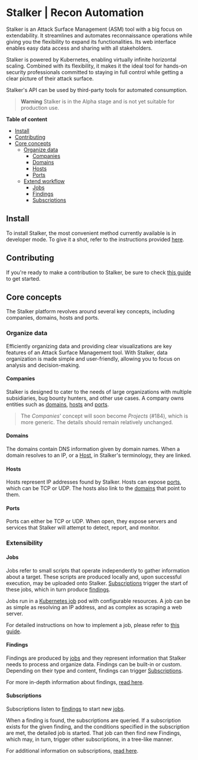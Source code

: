 # Stalker | Recon Automation

Stalker is an Attack Surface Management (ASM) tool with a big focus on extendability. It streamlines and automates reconnaissance operations while giving you the flexibility to expand its functionalities. Its web interface enables easy data access and sharing with all stakeholders.

Stalker is powered by Kubernetes, enabling virtually infinite horizontal scaling. Combined with its flexibility, it makes it the ideal tool for hands-on security professionals committed to staying in full control while getting a clear picture of their attack surface.

Stalker's API can be used by third-party tools for automated consumption.

> **Warning**
> Stalker is in the Alpha stage and is not yet suitable for production use.

**Table of content**

* [Install](#install)
* [Contributing](#contributing)
* [Core concepts](#core-concepts)
  * [Organize data](#organize-data)
    * [Companies](#companies)
    * [Domains](#domains)
    * [Hosts](#hosts)
    * [Ports](#ports)
  * [Extend workflow](#extend-workflow)
    * [Jobs](#jobs)
    * [Findings](#findings)
    * [Subscriptions](#subscriptions)

## Install

To install Stalker, the most convenient method currently available is in developer mode. To give it a shot, refer to the instructions provided [here](./CONTRIBUTING.md).

## Contributing

If you're ready to make a contribution to Stalker, be sure to check [this guide](./CONTRIBUTING.md) to get started.

## Core concepts

The Stalker platform revolves around several key concepts, including companies, domains, hosts and ports.

### Organize data

Efficiently organizing data and providing clear visualizations are key features of an Attack Surface Management tool. With Stalker, data organization is made simple and user-friendly, allowing you to focus on analysis and decision-making.

#### Companies

Stalker is designed to cater to the needs of large organizations with multiple subsidiaries, bug bounty hunters, and other use cases. A company  owns entities such as [domains](#domains), [hosts](#hosts) and [ports](#ports).

> The _Companies_' concept will soon become _Projects_ (#184), which is more generic. The details should remain relatively unchanged.

#### Domains

The domains contain DNS information given by domain names. When a domain resolves to an IP, or a [Host](#hosts), in Stalker's terminology, they are linked.

#### Hosts

Hosts represent IP addresses found by Stalker. Hosts can expose [ports](#ports), which can be TCP or UDP. The hosts also link to the [domains](#domains) that point to them.

#### Ports

Ports can either be TCP or UDP. When open, they expose servers and services that Stalker will attempt to detect, report, and monitor.

### Extensibility

#### Jobs

Jobs refer to small scripts that operate independently to gather information about a target. These scripts are produced locally and, upon successful execution, may be uploaded onto Stalker. [Subscriptions](#subscriptions) trigger the start of these jobs, which in turn produce [findings](#findings).

Jobs run in a [Kubernetes job](https://kubernetes.io/docs/concepts/workloads/controllers/job/) pod with configurable resources. A job can be as simple as resolving an IP address, and as complex as scraping a web server.

For detailed instructions on how to implement a job, please refer to [this guide](./docs/implementing-jobs.md).

#### Findings

Findings are produced by [jobs](#jobs) and they represent information that Stalker needs to process and organize data. Findings can be built-in or custom. Depending on their type and content, findings can trigger [Subscriptions](#subscriptions).

For more in-depth information about findings, [read here](./docs/implementing-jobs.md#making-contact-with-the-outside-world).

#### Subscriptions

Subscriptions listen to [findings](#findings) to start new [jobs](#jobs). 

When a finding is found, the subscriptions are queried. If a subscription exists for the given finding, and the conditions specified in the subscription are met, the detailed job is started. That job can then find new Findings, which may, in turn, trigger other subscriptions, in a tree-like manner.

For additional information on subscriptions, [read here](./docs/subscriptions.md).
